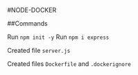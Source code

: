 #NODE-DOCKER

##Commands

Run `npm init -y`
Run `npm i express`

Created file `server.js`

Created files `Dockerfile` and `.dockerignore`
